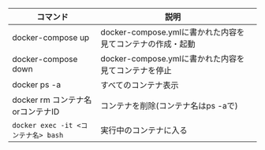 | コマンド                           | 説明                                     |     |
| ------------------------------ | -------------------------------------- | --- |
| docker-compose up              | docker-compose.ymlに書かれた内容を見てコンテナの作成・起動 |     |
| docker-compose down            | docker-compose.ymlに書かれた内容を見てコンテナを停止    |     |
| docker ps -a                   | すべてのコンテナ表示                             |     |
| docker rm コンテナ名orコンテナID        | コンテナを削除(コンテナ名はps -aで)                  |     |
| `docker exec -it <コンテナ名> bash` | 実行中のコンテナに入る                            |     |

